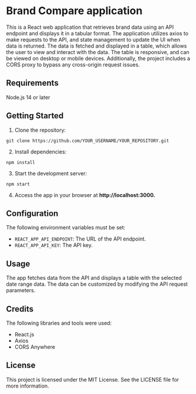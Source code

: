 # **Brand Compare application**

This is a React web application that retrieves brand data using an API endpoint and displays it in a tabular format. The application utilizes axios to make requests to the API, and state management to update the UI when data is returned. The data is fetched and displayed in a table, which allows the user to view and interact with the data. The table is responsive, and can be viewed on desktop or mobile devices. Additionally, the project includes a CORS proxy to bypass any cross-origin request issues.

## **Requirements**

Node.js 14 or later

## **Getting Started**

1. Clone the repository:

```
git clone https://github.com/YOUR_USERNAME/YOUR_REPOSITORY.git
```

2. Install dependencies:

```
npm install
```

3. Start the development server:

```
npm start
```

4. Access the app in your browser at **http://localhost:3000.**

## **Configuration**

The following environment variables must be set:

-   `REACT_APP_API_ENDPOINT`: The URL of the API endpoint.
-   `REACT_APP_API_KEY`: The API key.

## **Usage**

The app fetches data from the API and displays a table with the selected date range data. The data can be customized by modifying the API request parameters.

## **Credits**

The following libraries and tools were used:

-   React.js
-   Axios
-   CORS Anywhere

## **License**

This project is licensed under the MIT License. See the LICENSE file for more information.
